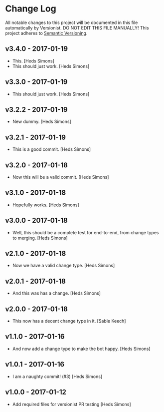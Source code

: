 # Change Log

All notable changes to this project will be documented in this file
automatically by Versionist. DO NOT EDIT THIS FILE MANUALLY!
This project adheres to [Semantic Versioning](http://semver.org/).

## v3.4.0 - 2017-01-19

* This. [Heds Simons]
* This should just work. [Heds Simons]

## v3.3.0 - 2017-01-19

* This should just work. [Heds Simons]

## v3.2.2 - 2017-01-19

* New dummy. [Heds Simons]

## v3.2.1 - 2017-01-19

* This is a good commit. [Heds Simons]

## v3.2.0 - 2017-01-18

* Now this will be a valid commit. [Heds Simons]

## v3.1.0 - 2017-01-18

* Hopefully works. [Heds Simons]

## v3.0.0 - 2017-01-18

* Well, this should be a complete test for end-to-end, from change types to merging. [Heds Simons]

## v2.1.0 - 2017-01-18

* Now we have a valid change type. [Heds Simons]

## v2.0.1 - 2017-01-18

* And this was has a change. [Heds Simons]

## v2.0.0 - 2017-01-18

* This now has a decent change type in it. [Sable Keech]

## v1.1.0 - 2017-01-16

* And now add a change type to make the bot happy. [Heds Simons]

## v1.0.1 - 2017-01-16

* I am a naughty commit! (#3) [Heds Simons]

## v1.0.0 - 2017-01-12

* Add required files for versionist PR testing [Heds Simons]
